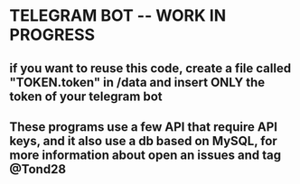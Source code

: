 # TELEGRAM BOT -- WORK IN PROGRESS

## if you want to reuse this code, create a file called "TOKEN.token" in /data and insert ONLY the token of your telegram bot

## These programs use a few API that require API keys, and it also use a db based on MySQL, for more information about open an issues and tag @Tond28
